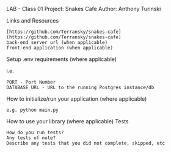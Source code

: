 
LAB - Class 01
Project: Snakes Cafe
Author: Anthony Turinski

Links and Resources

    [https://github.com/Terransky/snakes-cafe](https://github.com/Terransky/snakes-cafe)
    back-end server url (when applicable)
    front-end application (when applicable)

Setup
.env requirements (where applicable)

i.e.

    PORT - Port Number
    DATABASE_URL - URL to the running Postgres instance/db

How to initialize/run your application (where applicable)

    e.g. python main.py

How to use your library (where applicable)
Tests

    How do you run tests?
    Any tests of note?
    Describe any tests that you did not complete, skipped, etc


